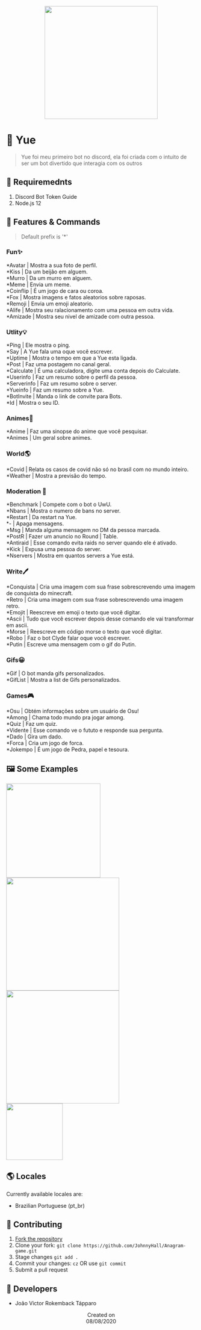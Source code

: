 <p align="center">
  <img src="https://i.imgur.com/ZSifSPK.png" height='300'/>
</p>

# 🍭 Yue
> Yue foi meu primeiro bot no discord, ela foi criada com o intuito de ser um bot divertido que interagia com os outros

## 📜 Requiremednts
1. Discord Bot Token Guide
2. Node.js 12

## 📝 Features & Commands
> Default prefix is '*'

### Fun✨
*Avatar | Mostra a sua foto de perfil.<br>
*Kiss | Da um beijão em alguem.<br>
*Murro | Da um murro em alguem.<br>
*Meme | Envia um meme.<br>
*Coinflip | É um jogo de cara ou coroa.<br>
*Fox | Mostra imagens e fatos aleatorios sobre raposas.<br>
*Remoji | Envia um emoji aleatorio.<br>
*Alife | Mostra seu ralacionamento com uma pessoa em outra vida.<br>
*Amizade | Mostra seu nivel de amizade com outra pessoa.<br>

### Utlity💡
*Ping | Ele mostra o ping.<br>
*Say | A Yue fala uma oque você escrever.<br>
*Uptime | Mostra o tempo em que a Yue esta ligada.<br>
*Post | Faz uma postagem no canal geral.<br>
*Calculate | É uma calculadora, digite uma conta depois do Calculate.<br>
*Userinfo | Faz um resumo sobre o perfil da pessoa.<br>
*Serverinfo | Faz um resumo sobre o server.<br>
*Yueinfo | Faz um resumo sobre a Yue.<br>
*BotInvite | Manda o link de convite para Bots.<br>
*Id | Mostra o seu ID.<br>

### Animes🎌
*Anime | Faz uma sinopse do anime que você pesquisar.<br>
*Animes | Um geral sobre animes.<br>

### World🌎
*Covid | Relata os casos de covid não só no brasil com no mundo inteiro.<br>
*Weather | Mostra a previsão do tempo.<br>

### Moderation 💬
*Benchmark | Compete com o bot o UwU.<br>
*Nbans | Mostra o numero de bans no server.<br>
*Restart | Da restart na Yue.<br>
*- | Apaga mensagens.<br>
*Msg | Manda alguma mensagem no DM da pessoa marcada.<br>
*PostR | Fazer um anuncio no Round | Table.<br>
*Antiraid | Esse comando evita raids no server quando ele é ativado.<br>
*Kick | Expusa uma pessoa do server.<br>
*Nservers | Mostra em quantos servers a Yue está.<br>

### Write🖊️
*Conquista | Cria uma imagem com sua frase sobrescrevendo uma imagem de conquista do minecraft.<br>
*Retro | Cria uma imagem com sua frase sobrescrevendo uma imagem retro.<br>
*Emojit | Reescreve em emoji o texto que você digitar.<br>
*Ascii | Tudo que você escrever depois desse comando ele vai transformar em ascii.<br>
*Morse | Reescreve em código morse o texto que você digitar.<br>
*Robo | Faz o bot Clyde falar oque você escrever.<br>
*Putin | Escreve uma mensagem com o gif do Putin.<br>

### Gifs😀
*Gif | O bot manda gifs personalizados.<br>
*GifList | Mostra a list de Gifs personalizados.<br>

### Games🎮
*Osu | Obtém informações sobre um usuário de Osu!<br>
*Among | Chama todo mundo pra jogar among.<br>
*Quiz | Faz um quiz.<br>
*Vidente | Esse comando ve o fututo e responde sua pergunta.<br>
*Dado | Gira um dado.<br>
*Forca | Cria um jogo de forca.<br>
*Jokempo | É um jogo de Pedra, papel e tesoura.<br>

## 🖼️ Some Examples
  <img src="https://i.imgur.com/PsxGxMN.png" height='250'/><br>
  <img src="https://i.imgur.com/mIt0IG5.png" height='300'/><br>
  <img src="https://i.imgur.com/LuRAABM.png" height='300'/><br>
  <img src="https://i.imgur.com/GeXmPiY.png" height='150'/>
  
## 🌎 Locales
Currently available locales are:
- Brazilian Portuguese (pt_br)

## 🤝 Contributing
1. [Fork the repository](https://github.com/JohnnyHall/Anagram-game/fork)
2. Clone your fork: `git clone https://github.com/JohnnyHall/Anagram-game.git`
3. Stage changes `git add .`
4. Commit your changes: `cz` OR use `git commit`
5. Submit a pull request

## 👤 Developers
 - João Victor Rokemback Tápparo

<p align="center">
  Created on <br>
  08/08/2020
</p>
